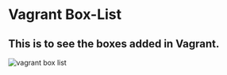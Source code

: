 # Vagrant Box-List

## This is to see the boxes added in Vagrant.


![vagrant box list](https://user-images.githubusercontent.com/31320698/29991437-5b3d77da-8f4c-11e7-928d-afd3a5a38eb1.PNG)
